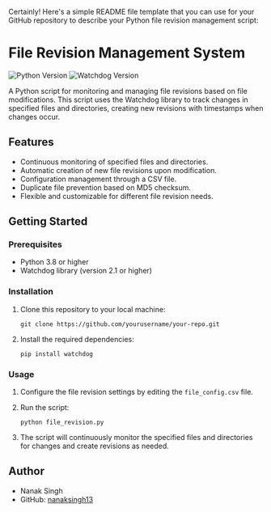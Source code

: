 Certainly! Here's a simple README file template that you can use for your GitHub repository to describe your Python file revision management script:

# File Revision Management System

![Python Version](https://img.shields.io/badge/python-3.8%2B-blue)
![Watchdog Version](https://img.shields.io/badge/watchdog-2.1%2B-green)

A Python script for monitoring and managing file revisions based on file modifications. This script uses the Watchdog library to track changes in specified files and directories, creating new revisions with timestamps when changes occur.

## Features

- Continuous monitoring of specified files and directories.
- Automatic creation of new file revisions upon modification.
- Configuration management through a CSV file.
- Duplicate file prevention based on MD5 checksum.
- Flexible and customizable for different file revision needs.

## Getting Started

### Prerequisites

- Python 3.8 or higher
- Watchdog library (version 2.1 or higher)

### Installation

1. Clone this repository to your local machine:

   ```shell
   git clone https://github.com/yourusername/your-repo.git
   ```

2. Install the required dependencies:

   ```shell
   pip install watchdog
   ```

### Usage

1. Configure the file revision settings by editing the `file_config.csv` file.
2. Run the script:

   ```shell
   python file_revision.py
   ```

3. The script will continuously monitor the specified files and directories for changes and create revisions as needed.


## Author

- Nanak Singh
- GitHub: [nanaksingh13](https://github.com/nanaksingh13)
